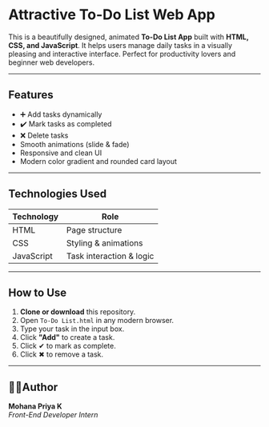 # Attractive To-Do List Web App

This is a beautifully designed, animated **To-Do List App** built with **HTML, CSS, and JavaScript**. It helps users manage daily tasks in a visually pleasing and interactive interface. Perfect for productivity lovers and beginner web developers.

---

## Features

- ➕ Add tasks dynamically
- ✔️ Mark tasks as completed
- ❌ Delete tasks
- Smooth animations (slide & fade)
- Responsive and clean UI
- Modern color gradient and rounded card layout

---

## Technologies Used

| Technology | Role                      |
|------------|---------------------------|
| HTML       | Page structure            |
| CSS        | Styling & animations      |
| JavaScript | Task interaction & logic  |

---

## How to Use

1. **Clone or download** this repository.
2. Open `To-Do List.html` in any modern browser.
3. Type your task in the input box.
4. Click **"Add"** to create a task.
5. Click ✔ to mark as complete.
6. Click ✖ to remove a task.
---

## 🙋‍♀Author

**Mohana Priya K**  
*Front-End Developer Intern*
